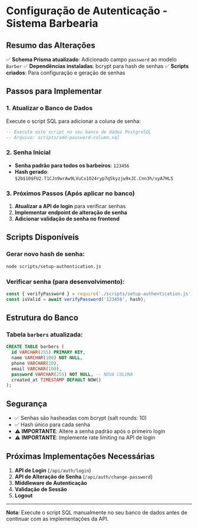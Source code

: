 # Configuração de Autenticação - Sistema Barbearia

## Resumo das Alterações

✅ **Schema Prisma atualizado**: Adicionado campo `password` ao modelo `Barber`
✅ **Dependências instaladas**: bcrypt para hash de senhas
✅ **Scripts criados**: Para configuração e geração de senhas

## Passos para Implementar

### 1. Atualizar o Banco de Dados

Execute o script SQL para adicionar a coluna de senha:

```sql
-- Execute este script no seu banco de dados PostgreSQL
-- Arquivo: scripts/add-password-column.sql
```

### 2. Senha Inicial

- **Senha padrão para todos os barbeiros**: `123456`
- **Hash gerado**: `$2b$10$FU2.T1CJn9wrAw9LVuCx1O24ryp7qSkyzjw9xJC.Cnn3h/xyA7HLS`

### 3. Próximos Passos (Após aplicar no banco)

1. **Atualizar a API de login** para verificar senhas
2. **Implementar endpoint de alteração de senha**
3. **Adicionar validação de senha no frontend**

## Scripts Disponíveis

### Gerar novo hash de senha:
```bash
node scripts/setup-authentication.js
```

### Verificar senha (para desenvolvimento):
```javascript
const { verifyPassword } = require('./scripts/setup-authentication.js');
const isValid = await verifyPassword('123456', hash);
```

## Estrutura do Banco

### Tabela `barbers` atualizada:
```sql
CREATE TABLE barbers (
  id VARCHAR(255) PRIMARY KEY,
  name VARCHAR(100) NOT NULL,
  phone VARCHAR(20),
  email VARCHAR(100),
  password VARCHAR(255) NOT NULL, -- NOVA COLUNA
  created_at TIMESTAMP DEFAULT NOW()
);
```

## Segurança

- ✅ Senhas são hasheadas com bcrypt (salt rounds: 10)
- ✅ Hash único para cada senha
- ⚠️ **IMPORTANTE**: Altere a senha padrão após o primeiro login
- ⚠️ **IMPORTANTE**: Implemente rate limiting na API de login

## Próximas Implementações Necessárias

1. **API de Login** (`/api/auth/login`)
2. **API de Alteração de Senha** (`/api/auth/change-password`)
3. **Middleware de Autenticação**
4. **Validação de Sessão**
5. **Logout**

---

**Nota**: Execute o script SQL manualmente no seu banco de dados antes de continuar com as implementações da API.
